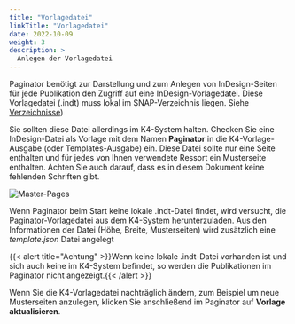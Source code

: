 ```yaml
---
title: "Vorlagedatei"
linkTitle: "Vorlagedatei"
date: 2022-10-09
weight: 3
description: >
  Anlegen der Vorlagedatei
---
```


Paginator benötigt zur Darstellung und zum Anlegen von InDesign-Seiten für jede Publikation den Zugriff auf eine InDesign-Vorlagedatei.
Diese Vorlagedatei (.indt) muss lokal im SNAP-Verzeichnis liegen. Siehe [Verzeichnisse](/docs/installation/verzeichnisse/))

Sie sollten diese Datei allerdings im K4-System halten. Checken Sie eine InDesign-Datei als Vorlage mit dem Namen **Paginator** in die K4-Vorlage-Ausgabe (oder Templates-Ausgabe) ein. Diese Datei sollte nur eine Seite enthalten und für jedes von Ihnen verwendete Ressort ein Musterseite enthalten. Achten Sie auch darauf, dass es in diesem Dokument keine fehlenden Schriften gibt.

![Master-Pages](/images/master.png)


Wenn Paginator beim Start keine lokale .indt-Datei findet, wird versucht, die Paginator-Vorlagedatei aus dem K4-System herunterzuladen. Aus den Informationen der Datei (Höhe, Breite, Musterseiten) wird zusätzlich eine *template.json* Datei angelegt 


{{< alert title="Achtung" >}}Wenn keine lokale .indt-Datei vorhanden ist und sich auch keine im K4-System befindet, so werden die Publikationen im Paginator nicht angezeigt.{{< /alert >}}

Wenn Sie die K4-Vorlagedatei nachträglich ändern, zum Beispiel um neue Musterseiten anzulegen, klicken Sie anschließend im Paginator auf **Vorlage aktualisieren**.